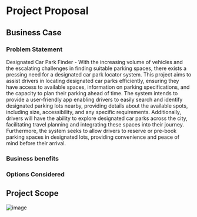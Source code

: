# Project Proposal

## Business Case

### Problem Statement

Designated Car Park Finder - With the increasing volume of vehicles and the escalating challenges in finding suitable parking spaces, there exists a pressing need for a designated car park locator system. This project aims to assist drivers in locating designated car parks efficiently, ensuring they have access to available spaces, information on parking specifications, and the capacity to plan their parking ahead of time. The system intends to provide a user-friendly app enabling drivers to easily search and identify designated parking lots nearby, providing details about the available spots, including size, accessibility, and any specific requirements. Additionally, drivers will have the ability to explore designated car parks across the city, facilitating travel planning and integrating these spaces into their journey. Furthermore, the system seeks to allow drivers to reserve or pre-book parking spaces in designated lots, providing convenience and peace of mind before their arrival.

### Business benefits


### Options Considered


## Project Scope

![image](https://github.com/Zxiona/Team-1/assets/82226228/a6802c02-cc30-4426-9a0b-29de4d9a422e)

